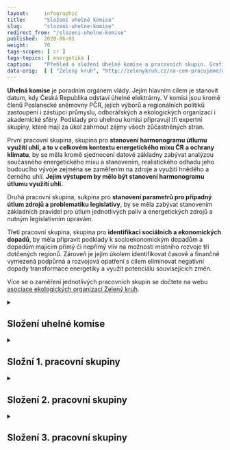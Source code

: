 ```yaml
---
layout:     infographic
title:      "Složení uhelné komise"
slug:       "slozeni-uhelne-komise"
redirect_from: "/slozeni-uhelne-komise"
published:  2020-06-01
weight:     70
tags-scopes: [ cr ]
tags-topics: [ energetika ]
caption:    "Přehled o složení Uhelné komise a pracovních skupin. Grafika ukazuje v jakém složení vznikají doporučení o uhelném phase outu. Očekáváme, že se budou nyní ve veřejném prostoru objevovat názory na to, zda byla uk složená \"správně\" a její doporučení je relevantní - jako Fakta o klimatu touto grafikou nevyjadřujeme názor, ale snažíme se  přispět k tomu aby veřejná diskuse byla ukotvena v faktech."
data-orig:  [ [ "Zelený kruh", "http://zelenykruh.cz/na-cem-pracujeme/uhelna-komise/?fbclid=IwAR2mtTAim4IHf7yMcFuvLNjTIsLri1o40PBDjjv7uCQWe8Ty4WtBCH3nILA" ]]
---
```


**Uhelná komise** je poradním orgánem vlády. Jejím hlavním cílem je stanovit datum, kdy Česká Republika odstaví úhelné elektrárny. V komisi jsou kromě členů Poslanecké sněmovny PČR, jejích výborů a regionálních politiků zastoupeni i zástupci průmyslu, odborářských a ekologických organizací i akademické sféry. Podklady pro uhelnou komisi připravují tři expertní skupiny, které mají za úkol zahrnout zájmy všech zůčastněných stran.

První pracovní skupina, skupina pro **stanovení harmonogramu útlumu využití uhlí, a to v celkovém kontextu energetického mixu ČR a ochrany klimatu**, by se měla kromě sjednocení datové základny zabývat analýzou současného energetického mixu a stanovením, realistického odhadu jeho budoucího vývoje zejména se zaměřením na zdroje a využití hnědého a černého uhlí. **Jejím výstupem by mělo být stanovení harmonogramu útlumu využití uhlí.**

Druhá pracovní skupina, sukpina pro **stanovení parametrů pro případný útlum zdrojů a problematiku legislativy**, by se měla zabývat stanovením základních pravidel pro útlum jednotlivých paliv a energetických zdrojů a nutným legislativním úpravám.


Třetí pracovní skupina, skupina pro **identifikaci sociálních a ekonomických dopadů**, by měla připravit podklady k socioekonomickým dopadům a dopadům majícím přímý či nepřímý vliv na možnosti místního rozvoje tří dotčených regionů. Zároveň je jejím úkolem identifikovat časově a finančně vymezená podpůrná a rozvojová opatření s cílem eliminovat negativní dopady transformace energetiky a využít potenciálu souvisejících změn.

Více se o zaměření jednotlivých pracovních skupin se dočtete na webu [asociace ekologických organizací Zelený kruh](http://zelenykruh.cz/na-cem-pracujeme/uhelna-komise/?fbclid=IwAR2mtTAim4IHf7yMcFuvLNjTIsLri1o40PBDjjv7uCQWe8Ty4WtBCH3nILA).

<details markdown=1>
<summary>
<h2>Složení uhelné komise</h2>
</summary>

- **Karel Havlíček** za Ministerstvo průmyslu a obchodu (ministr průmyslu a obchodu)
- **Richard Brabec** za Ministerstvo životního prostředí (ministr životního prostředí)
- **David Koppitz** za Ministerstvo financí (náměstek pro řízení sekce regionálního rozvoje)
- **Ondřej Landa** za Ministerstvo financí (náměstek pro řízení sekce Právní a majetek státu)
- **Tomáš Svoboda** za Ministerstvo práce a sociálních věcí (starosta Kynšperka nad Ohří)
- **Martin Štemberka** za Český báňský úřad (předseda Českého báňského úřadu)
- **Zdeněk Osner** za Konfederaci zaměstnavatelských a podnikatelských svazů(předseda představenstva Zaměstnavatelského svazu důlního a naftového průmyslu)
- **Daniel Beneš** za Svaz průmyslu a dopravy ČR (generální ředitel a předseda představenstva ČEZ, a.s.)
- **Vladimír Dlouhý** za Hospodářskou komoru ČR (prezident Hospodářské komory ČR)
- **Rostislav Palička** za Českomoravskou konfederaci odborových svazů (předseda Odborového svazu hornictví, geologie a naftového průmyslu)
- **Jan Rovenský** za Greenpeace ČR (vedoucí klimatické a energetické kampaně Greenpeace ČR)
- **Jiří Koželouh** za Zelený kruh (vedoucí programu Energetika, klima a odpady Hnutí DUHA)
- **Martin Klika**  za Ústecký kraj (1. náměstek a zástupce hejtmana Ústeckého kraje, zastupitel ČSSD)
- **Jana Mračková Vildumetzová** za Karlovarský kraj (hejtmanka Karlovarského kraje, poslankyně ANO)
- **Jakub Unucka** za Moravskoslezský kraj (náměstek hejtmana Moravskoslezského kraje, krajský zastupitel ODS)
- **Pavel Pustějovský** za Poslaneckou sněmovnu PČR, Podvýbor pro energetiku (poslanec ANO, předseda Podvýboru pro energetiku)
- **Jan Zahradník** za Poslaneckou sněmovnu PČR, Výbor pro životní prostředí (poslanec ODS, místopředseda Výboru pro životní prostředí PSP ČR)
- **František Hrdlička** za akademickou sféru (Ústav energetiky, Fakulta strojní, České vysoké učení technické)
- **Jiřina Jílková** za akademickou sféru (ekonomka, Univerzita Jana Evangelisty Purkyně v Ústí nad Labem)


</details>

<details markdown=1>
<summary>
<h2>Složní 1. pracovní skupiny</h2>
</summary>

<h3>Vedoucí</h3>

- **René Neděla** za Ministerstvo průmyslu a obchodu (náměstek ministra průmyslu a obchodu)
- **Pavel Zámyslický** za Ministerstvo životního prostředí (ředitel odboru energetiky a ochrany klimatu ministerstva životního prostředí)

<h3>Složení</h3>

- **Josef Godány** za Ministerstvo životního prostředí (geolog, Česká geologická služba)
- **Luboš Pavlas** za Svaz průmyslu a dopravy ČR (generální ředitel Seven Energy, a.s.), zástupce (Ing. Daniel Beneš, generální ředitel a předseda představenstva ČEZ, a.s.)
- **Filip Dvořák** za Hospodářskou komoru ČR (člen představenstva Hospodářské komory ČR)
- **Štěpán Chalupa** za Komoru obnovitelných zdrojů energie (předseda Komory obnovitelných zdrojů energie)
- **Karel Polanecký** za Zelený kruh (energetický expert Hnutí DUHA)
- **Jiří Koželouh** za Zelený kruh (vedoucí programu Klima, energetika a odpady Hnutí DUHA)
- **Rostislav Palička** za Českomoravskou konfederaci odborových svazů (Odborový svaz hornictví, geologie a naftového průmyslu)
- **František Hrdlička** za akademickou sféru (Ústav energetiky, Fakulta strojní, České vysoké učení technické)
- **Vojtěch Máca** za akademickou sféru (právník a ekonom, Centrum pro otázky ŽP Univerzity Karlovy)
- **František Štěpánek** za Konfederaci zaměstnavatelských a podnikatelských svazů (spolumajitel a generální ředitel Sokolovské uhelné, a.s.), zástupce (Ing. Zdeněk Osner, předseda představenstva Zaměstnavatelský svaz důlního a naftového průmyslu)
- **Jakub Unucka** za Moravskoslezský kraj (náměstek hejtmana Moravskoslezského kraje, krajský zastupitel ODS)
- **Jiří Pöpperl** za Karlovarský kraj (člen představenstva Sokolovské uhelné, a.s.)
- **Ludmila Nováková** za Ústecký kraj (Univerzita Jana Evangelisty Purkyně v Ústí nad Labem)
- **Jan Zahradník** za Poslaneckou sněmovnu PČR, Výbor pro životní prostředí (poslanec ODS)
- **Petr Pávek** za Poslaneckou sněmovnu PČR, Hospodářský výbor (poslanec za STAN)
</details>

<details markdown=1>
<summary>
<h2>Složení 2. pracovní skupiny</h2>
</summary>

<h3>Vedoucí</h3>

- **Daniel Beneš** za Svaz průmyslu a dopravy ČR (generální ředitel a předseda představenstva ČEZ, a.s.)
- **Jan Rovenský** za Greenpeace ČR (vedoucí klimatické a energetické kampaně Greenpeace ČR)

<h3>Složení</h3>

- **Pavel Zámyslický** za Ministerstvo životního prostředí (ředitel odboru energetiky a ochrany klimatu ministerstva životního prostředí)
- **Zbyšek Sochor** za Ministerstvo průmyslu a obchodu (ředitel Odboru hornictví MPO)
- **Vladimír Dlouhý** za Hospodářskou komoru ČR (prezident Hospodářské komory ČR)
- **Martin Štemberka** za Český báňský úřad (předseda Českého báňského úřadu)
- **Stanislav Mišák** za Moravskoslezský kraj (VŠB – Technická univerzita Ostrava)
- **Jan Mraček** za Karlovarský kraj (člen představenstva Hospodářské komory ČR, předseda Sekce životního prostředí HK ČR)
- **Kristína Šabová** za Zelený kruh (Vedoucí sekce Odpovědná energie Frank Bold)
- **Jiřina Jílková** za akademickou sféru (Univerzita Jana Evangelisty Purkyně v Ústí nad Labem)
- **Vladimír Rouček** za Konfederaci zaměstnavatelských a podnikatelských svazů (generální ředitel Vršanské uhelné, a.s. ze skupiny Seven Energy, a.s.)
- **Markéta Marinková** za Českomoravská konfederace odborových svazů (Odborový svaz hornictví, geologie a naftového průmyslu)
- **Dana Balcarová** za Poslaneckou sněmovnu PČR, Výbor pro životní prostředí (poslankyně České pirátské strany, předsedkyně Výboru pro životní prostředí Poslanecké sněmovny PČR)
- **Pavel Pustějovský** za Poslaneckou sněmovnu PČR, Hospodářský výbor (poslanec ANO, předseda Podvýboru pro energetiku)

</details>

<details markdown=1>
<summary>
<h2>Složení 3. pracovní skupiny</h2>
</summary>

<h3>Vedoucí</h3>

- **David Koppitz** za Ministerstvo financí (náměstek pro řízení sekce regionálního rozvoje)
- **Jana Mračková Vildumetzová** za Karlovarský kraj (hejtmanka Karlovarského kraje, poslankyně ANO)

<h3>Složení</h3>

- **Gabriela Nekolová** za Ústecký kraj (národní manažerka strategie RE:START)
- **Jaromír Franta** za Českomoravskou konfederaci odborových svazů (předseda Sdružení odborových organizací Czech Coal Group, I. místopředseda odborového svazu hornictví, geologie a naftového průmyslu)
- **Tomáš Vrbík** za Hospodářskou komoru ČR (tajemník Úřadu Hospodářské komory České republiky)
- **Zuzana Vondrová** za Greenpeace ČR (expertka na spravedlivou transformaci uhelných regionů, Centrum pro dopravu a energetiku)
- **Jiří Koželouh** za Zelený kruh (vedoucí programu Klima, energetika a odpady Hnutí DUHA)
- **Zdeněk Karásek** za Moravskoslezský kraj (krajský zastupitel za ANO, předseda komise pro strategický rozvoj a změnu image kraje)
- **Jiřina Jílková** za akademickou sféru (Univerzita Jana Evangelisty Purkyně v Ústí nad Labem), zástupce (doc. RNDr. Jaroslav Koutský, Ph.D.)
- **Jan Czudek** za Svaz průmyslu a dopravy ČR (generální ředitel a předseda představenstva Třineckých železáren, a.s.), zástupce (Ing. Petr Jonák, ředitel vnějších vztahů Coca-Cola HBC Česko a Slovensko, s.r.o., dříve ředitel vnějších vztahů v OKD, a.s.)
- **Ivo Pěgřímek** za Konfederaci zaměstnavatelských a podnikatelských svazů (generální ředitel a předseda představenstva Severočeských dolů, a.s.)
- **Rostislav Palička** za Českomoravskou konfederaci odborových svazů (Odborový svaz hornictví, geologie a naftového průmyslu)
- **Eva Fialová** za Poslaneckou sněmovnu PČR, Hospodářský výbor (poslankyně ANO)
- **Jan Bauer** za Poslaneckou sněmovnu PČR, Hospodářský výbor (poslanec ODS)

</details>